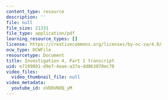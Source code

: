 ```yaml
---
content_type: resource
description: ''
file: null
file_size: 21331
file_type: application/pdf
learning_resource_types: []
license: https://creativecommons.org/licenses/by-nc-sa/4.0/
ocw_type: OCWFile
resourcetype: Document
title: Investigation 4, Part 1 transcript
uid: e7199801-d9e7-4eae-a37a-dd063070ec70
video_files:
  video_thumbnail_file: null
video_metadata:
  youtube_id: oVD0VNOQ_yM
---
```

